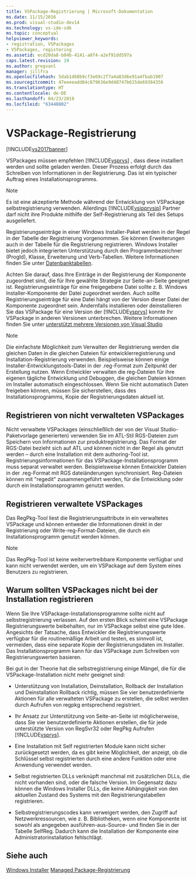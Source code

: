 ```yaml
---
title: VSPackage-Registrierung | Microsoft-Dokumentation
ms.date: 11/15/2016
ms.prod: visual-studio-dev14
ms.technology: vs-ide-sdk
ms.topic: conceptual
helpviewer_keywords:
- registration, VSPackages
- VSPackages, registering
ms.assetid: ecd20da8-b04b-4141-a8f4-a2ef91dd597a
caps.latest.revision: 19
ms.author: gregvanl
manager: jillfra
ms.openlocfilehash: 5dab1d68b9cf3e69c2f7a4a03d6e91a4fbab1907
ms.sourcegitcommit: 47eeeeadd84c879636e9d48747b615de69384356
ms.translationtype: HT
ms.contentlocale: de-DE
ms.lasthandoff: 04/23/2019
ms.locfileid: "63440802"
---
```

# <a name="vspackage-registration"></a>VSPackage-Registrierung
[!INCLUDE[vs2017banner](../../includes/vs2017banner.md)]

VSPackages müssen empfehlen [!INCLUDE[vsprvs](../../includes/vsprvs-md.md)] , dass diese installiert werden und sollte geladen werden. Dieser Prozess erfolgt durch das Schreiben von Informationen in der Registrierung. Das ist ein typischer Auftrag eines Installationsprogramms.  
  
> [!NOTE]
> Es ist eine akzeptierte Methode während der Entwicklung von VSPackage selbstregistrierung verwenden. Allerdings [!INCLUDE[vsipprvsip](../../includes/vsipprvsip-md.md)] Partner darf nicht ihre Produkte mithilfe der Self-Registrierung als Teil des Setups ausgeliefert.  
  
 Registrierungseinträge in einer Windows Installer-Paket werden in der Regel in der Tabelle der Registrierung vorgenommen. Sie können Erweiterungen auch in der Tabelle für die Registrierung registrieren. Windows Installer bietet jedoch integrierten Unterstützung durch den Programmbezeichner (ProgId), Klasse, Erweiterung und Verb-Tabellen. Weitere Informationen finden Sie unter [Datenbanktabellen](http://msdn.microsoft.com/library/aa368259\(VS.85\).aspx).  
  
 Achten Sie darauf, dass Ihre Einträge in der Registrierung der Komponente zugeordnet sind, die für Ihre gewählte Strategie zur Seite-an-Seite geeignet ist. Registrierungseinträge für eine freigegebene Datei sollte z. B. Windows Installer-Komponente der Datei zugeordnet werden. Auch sollte Registrierungseinträge für eine Datei hängt von der Version dieser Datei der Komponente zugeordnet sein. Andernfalls installieren oder deinstallieren Sie das VSPackage für eine Version der [!INCLUDE[vsprvs](../../includes/vsprvs-md.md)] konnte Ihr VSPackage in anderen Versionen unterbrechen. Weitere Informationen finden Sie unter [unterstützt mehrere Versionen von Visual Studio](../../extensibility/supporting-multiple-versions-of-visual-studio.md)  
  
> [!NOTE]
> Die einfachste Möglichkeit zum Verwalten der Registrierung werden die gleichen Daten in die gleichen Dateien für entwicklerregistrierung und Installation-Registrierung verwenden. Beispielsweise können einige Installer-Entwicklungstools-Datei in der .reg-Format zum Zeitpunkt der Erstellung nutzen. Wenn Entwickler verwalten die reg-Dateien für ihre eigenen tägliche Entwicklung und Debuggen, die gleichen Dateien können im Installer automatisch eingeschlossen. Wenn Sie nicht automatisch Daten freigeben können, müssen Sie sicherstellen, dass des Installationsprogramms, Kopie der Registrierungsdaten aktuell ist.  
  
## <a name="registering-unmanaged-vspackages"></a>Registrieren von nicht verwalteten VSPackages  
 Nicht verwaltete VSPackages (einschließlich der von der Visual Studio-Paketvorlage generierten) verwenden Sie im ATL-Stil RGS-Dateien zum Speichern von Informationen zur produktregistrierung. Das Format der RGS-Datei bezieht sich auf ATL und können nicht in der Regel als genutzt werden – durch eine Installation mit dem authoring-Tool ist. Registrierungsinformationen für das VSPackage-Installationsprogramm muss separat verwaltet werden. Beispielsweise können Entwickler Dateien in der .reg-Format mit RGS dateiänderungen synchronisiert. Reg-Dateien können mit "regedit" zusammengeführt werden, für die Entwicklung oder durch ein Installationsprogramm genutzt werden.  
  
## <a name="registering-managed-vspackages"></a>Registrieren verwaltete VSPackages  
 Das RegPkg-Tool liest die Registrierungsattribute in ein verwaltetes VSPackage und können entweder die Informationen direkt in der Registrierung oder Write-reg-Format-Dateien, die durch ein Installationsprogramm genutzt werden können.  
  
> [!NOTE]
> Das RegPkg-Tool ist keine weitervertreibbare Komponente verfügbar und kann nicht verwendet werden, um ein VSPackage auf dem System eines Benutzers zu registrieren.  
  
## <a name="why-vspackages-should-not-self-register-at-install-time"></a>Warum sollten VSPackages nicht bei der Installation registrieren  
 Wenn Sie Ihre VSPackage-Installationsprogramme sollte nicht auf selbstregistrierung verlassen. Auf den ersten Blick scheint eine VSPackage Registrierungswerte beibehalten, nur im VSPackage selbst eine gute Idee. Angesichts der Tatsache, dass Entwickler die Registrierungswerte verfügbar für die routinemäßige Arbeit und testen, es sinnvoll ist, vermeiden, dass eine separate Kopie der Registrierungsdaten im Installer. Das Installationsprogramm kann für das VSPackage zum Schreiben von Registrierungswerten basieren.  
  
 Bei gut in der Theorie hat die selbstregistrierung einige Mängel, die für die VSPackage-Installation nicht mehr geeignet sind:  
  
- Unterstützung von Installation, Deinstallation, Rollback der Installation und Deinstallation Rollback richtig, müssen Sie vier benutzerdefinierte Aktionen für alle verwalteten VSPackage zu erstellen, die selbst werden durch Aufrufen von regpkg entsprechend registriert.  
  
- Ihr Ansatz zur Unterstützung von Seite-an-Seite ist möglicherweise, dass Sie vier benutzerdefinierte Aktionen erstellen, die für jede unterstützte Version von RegSvr32 oder RegPkg Aufrufen [!INCLUDE[vsprvs](../../includes/vsprvs-md.md)].  
  
- Eine Installation mit Self registrierten Module kann nicht sicher zurückgesetzt werden, da es gibt keine Möglichkeit, der anzeigt, ob die Schlüssel selbst registrierten durch eine andere Funktion oder eine Anwendung verwendet werden.  
  
- Selbst registrierten DLLs verknüpft manchmal mit zusätzlichen DLLs, die nicht vorhanden sind, oder die falsche Version. Im Gegensatz dazu können die Windows Installer DLLs, die keine Abhängigkeit von den aktuellen Zustand des Systems mit den Registrierungstabellen registrieren.  
  
- Selbstregistrierungscodes kann verweigert werden, den Zugriff auf Netzwerkressourcen, wie z. B. Bibliotheken, wenn eine Komponente ist sowohl als angegeben ausführen-aus-Source- und finden Sie in der Tabelle SelfReg. Dadurch kann die Installation der Komponente eine Administratorinstallation fehlschlägt.  
  
## <a name="see-also"></a>Siehe auch  
 [Windows Installer](http://msdn.microsoft.com/library/cc185688\(VS.85\).aspx)   
 [Managed Package-Registrierung](http://msdn.microsoft.com/f69e0ea3-6a92-4639-8ca9-4c9c210e58a1)
